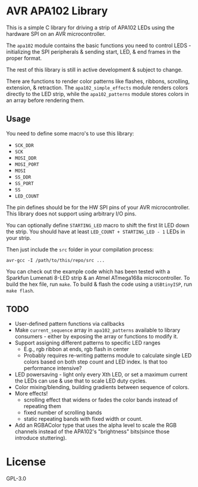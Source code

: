 # AVR APA102 Library

This is a simple C library for driving a strip of APA102 LEDs using the
hardware SPI on an AVR microcontroller.

The `apa102` module contains the basic functions you need to control LEDS -
initializing the SPI peripherals & sending start, LED, & end frames in the
proper format.

The rest of this library is still in active development & subject to change.

There are functions to render color patterns like flashes, ribbons, scrolling,
extension, & retraction. The `apa102_simple_effects` module renders colors
directly to the LED strip, while the `apa102_patterns` module stores colors in
an array before rendering them.


## Usage

You need to define some macro's to use this library:

* `SCK_DDR`
* `SCK`
* `MOSI_DDR`
* `MOSI_PORT`
* `MOSI`
* `SS_DDR`
* `SS_PORT`
* `SS`
* `LED_COUNT`

The pin defines should be for the HW SPI pins of your AVR microcontroller. This
library does not support using arbitrary I/O pins.

You can optionally define `STARTING_LED` macro to shift the first lit LED down
the strip. You should have at least `LED_COUNT + STARTING_LED - 1` LEDs in your
strip.

Then just include the `src` folder in your compilation process:

    avr-gcc -I /path/to/this/repo/src ...

You can check out the example code which has been tested with a Sparkfun
Lumenati 8-LED strip & an Atmel ATmega168a microcontroller. To build the hex
file, run `make`. To build & flash the code using a `USBtinyISP`, run `make
flash`.


## TODO

* User-defined pattern functions via callbacks
* Make `current_sequence` array in `apa102_patterns` available to library
  consumers - either by exposing the array or functions to modify it.
* Support assigning different patterns to specific LED ranges
    * E.g., rgb ribbon at ends, rgb flash in center
    * Probably requires re-writing patterns module to calculate single LED
      colors based on both step count and LED index. Is that too performance
      intensive?
* LED powersaving - light only every Xth LED, or set a maximum current the LEDs
  can use & use that to scale LED duty cycles.
* Color mixing/blending, building gradients between sequence of colors.
* More effects!
    * scrolling effect that widens or fades the color bands instead of repeating them
    * fixed number of scrolling bands
    * static repeating bands with fixed width or count.
* Add an RGBAColor type that uses the alpha level to scale the RGB channels
  instead of the APA102's "brightness" bits(since those introduce stuttering).


# License

GPL-3.0
